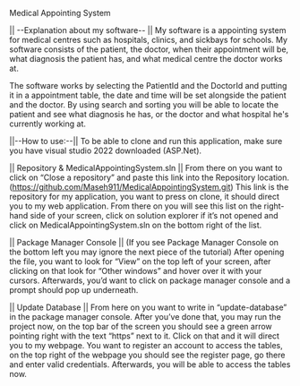 Medical Appointing System

|| --Explanation about my software-- ||
My software is a appointing system for medical centres such as hospitals, clinics, and sickbays for schools.
My software consists of the patient, the doctor, when their appointment will be, what diagnosis the patient has, and what medical centre the doctor works at. 

The software works by selecting the PatientId and the DoctorId and putting it in a appointment table, the date and time will be set alongside the patient and the doctor.
By using search and sorting you will be able to locate the patient and see what diagnosis he has, or the doctor and what hospital he's currently working at.


||--How to use:--||
To be able to clone and run this application, make sure you have visual studio 2022 downloaded (ASP.Net).

|| Repository & MedicalAppointingSystem.sln ||
From there on you want to click on “Close a repository” and paste this link into the Repository location. (https://github.com/Maseh911/MedicalAppointingSystem.git)
This link is the repository for my application, you want to press on clone, it should direct you to my web application. From there on you will see this list on the right-hand side of your screen,
click on solution explorer if it’s not opened and click on MedicalAppointingSystem.sln on the bottom right of the list.

|| Package Manager Console ||
(If you see Package Manager Console on the bottom left you may ignore the next piece of the tutorial)
After opening the file, you want to look for “View” on the top left of your screen, after clicking on that look for “Other windows” and hover over it with your cursors. Afterwards, you’d want to click on package manager console and a prompt should pop up underneath. 

|| Update Database ||
From here on you want to write in “update-database” in the package manager console. After you’ve done that, you may run the project now, on the top bar of the screen you should see a green arrow pointing right with the text “https” next to it. Click on that and it will direct you to my webpage. 
You want to register an account to access the tables, on the top right of the webpage you should see the register page, go there and enter valid credentials. Afterwards, you will be able to access the tables now.
 
